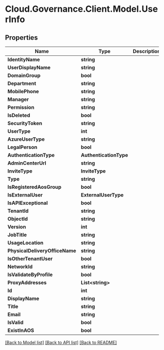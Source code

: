 # Cloud.Governance.Client.Model.UserInfo
## Properties

Name | Type | Description | Notes
------------ | ------------- | ------------- | -------------
**IdentityName** | **string** |  | [optional] 
**UserDisplayName** | **string** |  | [optional] 
**DomainGroup** | **bool** |  | [optional] 
**Department** | **string** |  | [optional] 
**MobilePhone** | **string** |  | [optional] 
**Manager** | **string** |  | [optional] 
**Permission** | **string** |  | [optional] 
**IsDeleted** | **bool** |  | [optional] 
**SecurityToken** | **string** |  | [optional] 
**UserType** | **int** |  | [optional] 
**AzureUserType** | **string** |  | [optional] 
**LegalPerson** | **bool** |  | [optional] 
**AuthenticationType** | **AuthenticationType** |  | [optional] 
**AdminCenterUrl** | **string** |  | [optional] 
**InviteType** | **InviteType** |  | [optional] 
**Type** | **string** |  | [optional] 
**IsRegisteredAosGroup** | **bool** |  | [optional] 
**IsExternalUser** | **ExternalUserType** |  | [optional] 
**IsAPIExceptional** | **bool** |  | [optional] 
**TenantId** | **string** |  | [optional] 
**ObjectId** | **string** |  | [optional] 
**Version** | **int** |  | [optional] 
**JobTitle** | **string** |  | [optional] 
**UsageLocation** | **string** |  | [optional] 
**PhysicalDeliveryOfficeName** | **string** |  | [optional] 
**IsOtherTenantUser** | **bool** |  | [optional] 
**NetworkId** | **string** |  | [optional] 
**IsValidateByProfile** | **bool** |  | [optional] 
**ProxyAddresses** | **List&lt;string&gt;** |  | [optional] 
**Id** | **int** |  | [optional] 
**DisplayName** | **string** |  | [optional] 
**Title** | **string** |  | [optional] 
**Email** | **string** |  | [optional] 
**IsValid** | **bool** |  | [optional] 
**ExistInAOS** | **bool** |  | [optional] 

[[Back to Model list]](../README.md#documentation-for-models) [[Back to API list]](../README.md#documentation-for-api-endpoints) [[Back to README]](../README.md)

